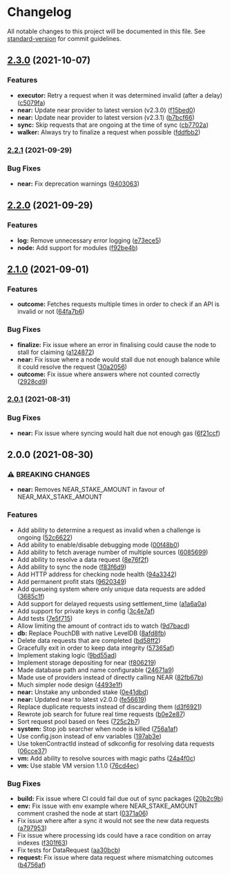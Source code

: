 # Changelog

All notable changes to this project will be documented in this file. See [standard-version](https://github.com/conventional-changelog/standard-version) for commit guidelines.

## [2.3.0](https://github.com/fluxprotocol/oracle-bot/compare/v2.2.1...v2.3.0) (2021-10-07)


### Features

* **executor:** Retry a request when it was determined invalid (after a delay) ([c5079fa](https://github.com/fluxprotocol/oracle-bot/commit/c5079fa0f378c7b5a5abc946bc535fa2bac47c76))
* **near:** Update near provider to latest version (v2.3.0) ([f15bed0](https://github.com/fluxprotocol/oracle-bot/commit/f15bed0f195b3154cef0a04aac5b7fd9fd27e533))
* **near:** Update near provider to latest version (v2.3.1) ([b7bcf66](https://github.com/fluxprotocol/oracle-bot/commit/b7bcf669621c2a3792fa6cd17fb5996ebd616d46))
* **sync:** Skip requests that are ongoing at the time of sync ([cb7702a](https://github.com/fluxprotocol/oracle-bot/commit/cb7702a35f6d139dd31df850f8715830bc19e131))
* **walker:** Always try to finalize a request when possible ([fddfbb2](https://github.com/fluxprotocol/oracle-bot/commit/fddfbb28e588dabbd9731676d647dc8fa45e617a))

### [2.2.1](https://github.com/fluxprotocol/oracle-bot/compare/v2.2.0...v2.2.1) (2021-09-29)


### Bug Fixes

* **near:** Fix deprecation warnings ([9403063](https://github.com/fluxprotocol/oracle-bot/commit/94030637242611c0b5f92c43699f8cbef7ef11cd))

## [2.2.0](https://github.com/fluxprotocol/oracle-bot/compare/v2.1.0...v2.2.0) (2021-09-29)


### Features

* **log:** Remove unnecessary error logging ([e73ece5](https://github.com/fluxprotocol/oracle-bot/commit/e73ece54ef8ba27725b60b32747d06624b17b4c6))
* **node:** Add support for modules ([f92be4b](https://github.com/fluxprotocol/oracle-bot/commit/f92be4b66b294501f55853aa9fe37ce8cf49b3e1))

## [2.1.0](https://github.com/fluxprotocol/oracle-bot/compare/v2.0.1...v2.1.0) (2021-09-01)


### Features

* **outcome:** Fetches requests multiple times in order to check if an API is invalid or not ([64fa7b6](https://github.com/fluxprotocol/oracle-bot/commit/64fa7b64e1ffe8d9e16df57452dacd88ef0287bf))


### Bug Fixes

* **finalize:** Fix issue where an error in finalising could cause the node to stall for claiming ([a124872](https://github.com/fluxprotocol/oracle-bot/commit/a124872d8927643ed1581d869fe8f61157356429))
* **near:** Fix issue where a node would stall due not enough balance while it could resolve the request ([30a2056](https://github.com/fluxprotocol/oracle-bot/commit/30a2056525d07ef197aa1bcf97ac76085b8d6af6))
* **outcome:** Fix issue where answers where not counted correctly ([2928cd9](https://github.com/fluxprotocol/oracle-bot/commit/2928cd9c57e4f0fd6f76aac7c1101df9d49b7fb6))

### [2.0.1](https://github.com/fluxprotocol/oracle-bot/compare/v2.0.0...v2.0.1) (2021-08-31)


### Bug Fixes

* **near:** Fix issue where syncing would halt due not enough gas ([6f21ccf](https://github.com/fluxprotocol/oracle-bot/commit/6f21ccf257e7c3305af9a45bdd8de4e50a3ea5be))

## 2.0.0 (2021-08-30)


### ⚠ BREAKING CHANGES

* **near:** Removes NEAR_STAKE_AMOUNT in favour of NEAR_MAX_STAKE_AMOUNT

### Features

* Add ability to determine a request as invalid when a challenge is ongoing ([52c6622](https://github.com/fluxprotocol/oracle-bot/commit/52c6622495703102b33dc07038d693235171036b))
* Add ability to enable/disable debugging mode ([00f48b0](https://github.com/fluxprotocol/oracle-bot/commit/00f48b0215486164bb3a81cbe2cb003b0b7a2e44))
* Add ability to fetch average number of multiple sources ([6085699](https://github.com/fluxprotocol/oracle-bot/commit/6085699a54ed50a43bea89e9e4798ae9983dae1b))
* Add ability to resolve a data request ([8e76f2f](https://github.com/fluxprotocol/oracle-bot/commit/8e76f2f817ceaa296a63a9a3791aad45d99f32d5))
* Add ability to sync the node ([f83f6d9](https://github.com/fluxprotocol/oracle-bot/commit/f83f6d9829aa9aafc5e868194ca01a81e5605c0a))
* Add HTTP address for checking node health ([94a3342](https://github.com/fluxprotocol/oracle-bot/commit/94a334246b9891cb36ac771209139daa158f6494))
* Add permanent profit stats ([9620349](https://github.com/fluxprotocol/oracle-bot/commit/962034922e7e5d82a2321af2fa3fae0b7570ca2e))
* Add queueing system where only unique data requests are added ([3685c1f](https://github.com/fluxprotocol/oracle-bot/commit/3685c1f6bd3c106f5afba405ac9e16066e95ce1d))
* Add support for delayed requests using settlement_time ([a1a6a0a](https://github.com/fluxprotocol/oracle-bot/commit/a1a6a0af84e90b687e7b7dd61c4691ef49a2cc7e))
* Add support for private keys in config ([3c4e7af](https://github.com/fluxprotocol/oracle-bot/commit/3c4e7af199a6219cb2a7446658fefe1109fcb23a))
* Add tests ([7e5f715](https://github.com/fluxprotocol/oracle-bot/commit/7e5f7150555f7c129b3b0bfe9e095156d35e747c))
* Allow limiting the amount of contract ids to watch ([9d7bacd](https://github.com/fluxprotocol/oracle-bot/commit/9d7bacd39c8d544210a6697b17fc7a1c9cfa627a))
* **db:** Replace PouchDB with native LevelDB ([8afd8fb](https://github.com/fluxprotocol/oracle-bot/commit/8afd8fb7300cb32bf0cc46d43b6a0dee500b78c9))
* Delete data requests that are completed ([bd58ff2](https://github.com/fluxprotocol/oracle-bot/commit/bd58ff20b3bcd842f0e183547ac74f6ef04ca7fd))
* Gracefully exit in order to keep data integrity ([57365af](https://github.com/fluxprotocol/oracle-bot/commit/57365afc252cb76d3651f42a98febf3cefa1d846))
* Implement staking logic ([9bd55ad](https://github.com/fluxprotocol/oracle-bot/commit/9bd55ad443a9db19cf6f8e7e262cc700086af05c))
* Implement storage depositing for near ([f806219](https://github.com/fluxprotocol/oracle-bot/commit/f80621968a119094ca18ff4668fb53573f2c8326))
* Made database path and name configurable ([24671a9](https://github.com/fluxprotocol/oracle-bot/commit/24671a9a58d9cabbf0b9ca64e8761c303b4a6fab))
* Made use of providers instead of directly calling NEAR ([82fb67b](https://github.com/fluxprotocol/oracle-bot/commit/82fb67bea754e7c09075f6403fa71e016f473e29))
* Much simpler node design ([4493e1f](https://github.com/fluxprotocol/oracle-bot/commit/4493e1f9e1651410f9b301c1f6fd837c70fba205))
* **near:** Unstake any unbonded stake ([0e41dbd](https://github.com/fluxprotocol/oracle-bot/commit/0e41dbd0f4ef0cac93c7f34f77a86fb24a03ab03))
* **near:** Updated near to latest v2.0.0 ([fe56619](https://github.com/fluxprotocol/oracle-bot/commit/fe56619ceb6173ffeda4bf46cdd2a455d1b94169))
* Replace duplicate requests instead of discarding them ([d3f6921](https://github.com/fluxprotocol/oracle-bot/commit/d3f69214ede79f13db04e1055d623b3c0fb49777))
* Rewrote job search for future real time requests ([b0e2e87](https://github.com/fluxprotocol/oracle-bot/commit/b0e2e87191d6f38c6fca87cf51b99b4c1f0d5d06))
* Sort request pool based on fees ([725c2b7](https://github.com/fluxprotocol/oracle-bot/commit/725c2b78e27a626cd90f1904764ed2cd19de45cf))
* **system:** Stop job searcher when node is killed ([756a1af](https://github.com/fluxprotocol/oracle-bot/commit/756a1affa199343b0ddc8816b0d94fbd6f97f6c1))
* Use config.json instead of env variables ([197ab3e](https://github.com/fluxprotocol/oracle-bot/commit/197ab3ee0d11ce2f1d674dc9140026a88476b671))
* Use tokenContractId instead of sdkconfig for resolving data requests ([06cce37](https://github.com/fluxprotocol/oracle-bot/commit/06cce37a3ef3c64234eba65ad61f387e78a6b87c))
* **vm:** Add ability to resolve sources with magic paths ([24a4f0c](https://github.com/fluxprotocol/oracle-bot/commit/24a4f0c73d6ab8d84b95db7a970da91cef4df990))
* **vm:** Use stable VM version 1.1.0 ([76cd4ec](https://github.com/fluxprotocol/oracle-bot/commit/76cd4ec12e3136cd25ceebf4a1776d14c661186b))


### Bug Fixes

* **build:** Fix issue where CI could fail due out of sync packages ([20b2c9b](https://github.com/fluxprotocol/oracle-bot/commit/20b2c9b9ae932e2a50138fdfce915811e9a141b6))
* **env:** Fix issue with env example where NEAR_STAKE_AMOUNT comment crashed the node at start ([0371a06](https://github.com/fluxprotocol/oracle-bot/commit/0371a066b7e31a0034402601239e32ee361da8b2))
* Fix issue where after a sync it would not see the new data requests ([a797953](https://github.com/fluxprotocol/oracle-bot/commit/a7979537644a8b2fc0ce120a84d97b699908723e))
* Fix issue where processing ids could have a race condition on array indexes ([f301f63](https://github.com/fluxprotocol/oracle-bot/commit/f301f6329f59851c660951069de54dd7a87753a0))
* Fix tests for DataRequest ([aa30bcb](https://github.com/fluxprotocol/oracle-bot/commit/aa30bcb8a9591982ae34512efadb8aff84134dac))
* **request:** Fix issue where data request where mismatching outcomes ([b4756af](https://github.com/fluxprotocol/oracle-bot/commit/b4756af9203556a245fa63a3be9bfbc07c83a2f9))

